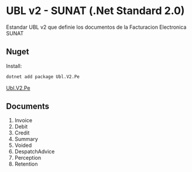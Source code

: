 # UBL v2 - SUNAT (.Net Standard 2.0)
Estandar UBL v2 que definie los documentos de la Facturacion Electronica SUNAT

## Nuget 
Install: 
```bash
dotnet add package Ubl.V2.Pe
```  
[Ubl.V2.Pe](https://www.nuget.org/packages/Ubl.V2.Pe)

## Documents

 1. Invoice
 2. Debit
 3. Credit
 4. Summary
 5.  Voided
 6. DespatchAdvice
 7. Perception
 8. Retention
